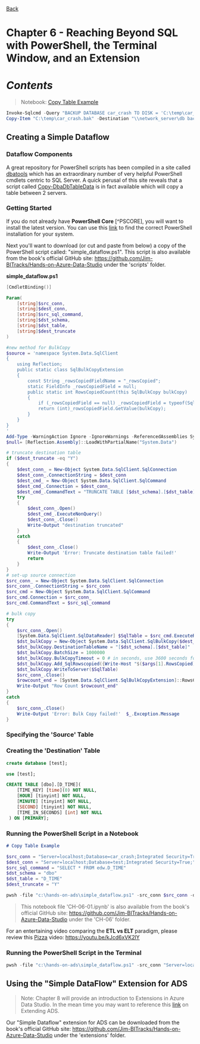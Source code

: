 [Back](../readme.md)

# Chapter 6 - Reaching Beyond SQL with PowerShell, the Terminal Window, and an Extension

# ***Contents***

> Notebook:
> [Copy Table Example](CH-06-01.ipynb)

``` powershell
Invoke-Sqlcmd -Query "BACKUP DATABASE car_crash TO DISK = 'C:\temp\car_crash.bak'" -ServerInstance "localhost"
Copy-Item "C:\temp\car_crash.bak" -Destination "\\network_server\db backup"
```

## Creating a Simple Dataflow

### Dataflow Components

A great repository for PowerShell scripts has been compiled in a site called [dbatools](https://dbatools.io/) which has an extraordinary number of very helpful PowerShell cmdlets centric to SQL Server. A quick perusal of this site reveals that a script called [Copy-DbaDbTableData](https://docs.dbatools.io/#Copy-DbaDbTableData) is in fact available which will copy a table between 2 servers. 


### Getting Started
If you do not already have **PowerShell Core** [^PSCORE], you will want to install the latest version. You can use this [link](https://docs.microsoft.com/en-us/powershell/scripting/install/installing-powershell-core-on-windows?view=powershell-7) to find the correct PowerShell installation for your system.

Next you'll want to download (or cut and paste from below) a copy of the PowerShell script called: "simple_dataflow.ps1". This script is also available from the book's official GitHub site: https://github.com/Jim-BITracks/Hands-on-Azure-Data-Studio under the 'scripts' folder.

**simple_dataflow.ps1**

``` powershell
[CmdletBinding()]

Param(
    [string]$src_conn,
    [string]$dest_conn,
    [string]$src_sql_command,
    [string]$dst_schema,
    [string]$dst_table,
    [string]$dest_truncate
)

#new method for BulkCopy
$source = 'namespace System.Data.SqlClient
{
	using Reflection;
	public static class SqlBulkCopyExtension
	{
		const String _rowsCopiedFieldName = "_rowsCopied";
		static FieldInfo _rowsCopiedField = null;
		public static int RowsCopiedCount(this SqlBulkCopy bulkCopy)
		{
			if (_rowsCopiedField == null) _rowsCopiedField = typeof(SqlBulkCopy).GetField(_rowsCopiedFieldName, BindingFlags.NonPublic | BindingFlags.GetField | BindingFlags.Instance);
			return (int)_rowsCopiedField.GetValue(bulkCopy);
		}
	}
}
'
Add-Type -WarningAction Ignore -IgnoreWarnings -ReferencedAssemblies System.Runtime, System.Data, System.Data.SqlClient -TypeDefinition $source
$null= [Reflection.Assembly]::LoadWithPartialName("System.Data")

# truncate destination table
if ($dest_truncate -eq "Y")
{
    $dest_conn_ = New-Object System.Data.SqlClient.SqlConnection
    $dest_conn_.ConnectionString = $dest_conn
    $dest_cmd_ = New-Object System.Data.SqlClient.SqlCommand
    $dest_cmd_.Connection = $dest_conn_
    $dest_cmd_.CommandText = "TRUNCATE TABLE [$dst_schema].[$dst_table]"
    try
    {
        $dest_conn_.Open()
        $dest_cmd_.ExecuteNonQuery()
        $dest_conn_.Close()
        Write-Output "destination truncated"
    }
    catch
    {
        $dest_conn_.Close()
        Write-Output 'Error: Truncate destination table failed!'
		return
    }
}
# set-up source connection
$src_conn_ = New-Object System.Data.SqlClient.SqlConnection
$src_conn_.ConnectionString = $src_conn
$src_cmd = New-Object System.Data.SqlClient.SqlCommand
$src_cmd.Connection = $src_conn_
$src_cmd.CommandText = $src_sql_command

# bulk copy
try
{
    $src_conn_.Open()
    [System.Data.SqlClient.SqlDataReader] $SqlTable = $src_cmd.ExecuteReader()
    $dst_bulkCopy = New-Object System.Data.SqlClient.SqlBulkCopy($dest_conn,[System.Data.SqlClient.SqlBulkCopyOptions]::Default)
    $dst_bulkCopy.DestinationTableName = "[$dst_schema].[$dst_table]" 
    $dst_bulkCopy.BatchSize = 1000000
    $dst_bulkCopy.BulkCopyTimeout = 0 # in seconds, use 3600 seconds for 1 hour 
    $dst_bulkCopy.Add_SqlRowscopied({Write-Host "$($args[1].RowsCopied) rows copied" })
    $dst_bulkCopy.WriteToServer($SqlTable)
    $src_conn_.Close()
    $rowcount_end = [System.Data.SqlClient.SqlBulkCopyExtension]::RowsCopiedCount($dst_bulkCopy)
    Write-Output "Row Count $rowcount_end"
}
catch
{
    $src_conn_.Close()
    Write-Output 'Error: Bulk Copy failed!'  $_.Exception.Message
}
```

### Specifying the 'Source' Table

### Creating the 'Destination' Table


```sql 
create database [test];
```

```sql 
use [test];

CREATE TABLE [dbo].[D_TIME](
	[TIME_KEY] [time](0) NOT NULL,
	[HOUR] [tinyint] NOT NULL,
	[MINUTE] [tinyint] NOT NULL,
	[SECOND] [tinyint] NOT NULL,
	[TIME_IN_SECONDS] [int] NOT NULL
 ) ON [PRIMARY];
```

### Running the PowerShell Script in a Notebook


``` markdown
# Copy Table Example
```

``` powershell
$src_conn = "Server=localhost;Database=car_crash;Integrated Security=True;"
$dest_conn = "Server=localhost;Database=test;Integrated Security=True;"
$src_sql_command = "SELECT * FROM edw.D_TIME"
$dst_schema = "dbo"
$dst_table = "D_TIME"
$dest_truncate = "Y"

pwsh -file "c:\hands-on-ads\simple_dataflow.ps1" -src_conn $src_conn -dest_conn $dest_conn -src_sql_command $src_sql_command -dst_schema $dst_schema -dst_table $dst_table -dest_truncate $dest_truncate
```

> This notebook file 'CH-06-01.ipynb' is also available from the book's official GitHub site: https://github.com/Jim-BITracks/Hands-on-Azure-Data-Studio under the 'CH-06' folder.

For an entertaining video comparing the **ETL vs ELT** paradigm, please review this [Pizza](https://youtu.be/kJcd6xVK2lY) video: https://youtu.be/kJcd6xVK2lY

### Running the PowerShell Script in the Terminal


``` powershell
pwsh -file "c:\hands-on-ads\simple_dataflow.ps1" -src_conn "Server=localhost;Database=car_crash;Integrated Security=True;" -dest_conn "Server=localhost;Database=test;Integrated Security=True;" -src_sql_command "SELECT * FROM edw.D_TIME" -dst_schema "dbo" -dst_table "{your table name}" -dest_truncate "N"
```

## Using the "Simple DataFlow" Extension for ADS

> Note: Chapter 8 will provide an introduction to Extensions in Azure Data Studio. In the mean time you may want to reference this [link](https://docs.microsoft.com/en-us/sql/azure-data-studio/extensions?view=sql-server-ver15) on Extending ADS.

Our "Simple Dataflow" extension for ADS can be downloaded from the book's official GitHub site: https://github.com/Jim-BITracks/Hands-on-Azure-Data-Studio under the 'extensions' folder.
